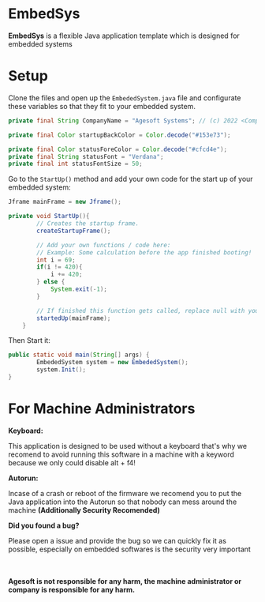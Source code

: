 # EmbedSys

**EmbedSys** is a flexible Java application template which is designed for embedded systems

# Setup

Clone the files and open up the `EmbededSystem.java` file and configurate these variables so that they fit to your embedded system.

```java
private final String CompanyName = "Agesoft Systems"; // (c) 2022 <CompanyName>

private final Color startupBackColor = Color.decode("#153e73");

private final Color statusForeColor = Color.decode("#cfcd4e");
private final String statusFont = "Verdana";
private final int statusFontSize = 50;
```

Go to the `StartUp()` method and add your own code for the start up of your embedded system:

```java
Jframe mainFrame = new Jframe();

private void StartUp(){
        // Creates the startup frame.
        createStartupFrame();

        // Add your own functions / code here:
        // Example: Some calculation before the app finished booting!
        int i = 69;
        if(i != 420){
            i += 420;
        } else {
            System.exit(-1);
        }

        // If finished this function gets called, replace null with your main frame!
        startedUp(mainFrame);
    }
```

Then Start it:

```java
public static void main(String[] args) {
        EmbededSystem system = new EmbededSystem();
        system.Init();
}
```

# For Machine Administrators

**Keyboard:**

This application is designed to be used without a keyboard that's why we recomend to avoid running this software in a machine with a keyword because we only could disable alt + f4!

**Autorun:**

Incase of a crash or reboot of the firmware we recomend you to put the Java application into the Autorun so that nobody can mess around the machine **(Additionally Security Recomended)**

**Did you found a bug?**

Please open a issue and provide the bug so we can quickly fix it as possible, especially on embedded softwares is the security very important<br><br><br>

**Agesoft is not responsible for any harm, the machine administrator or company is responsible for any harm.**